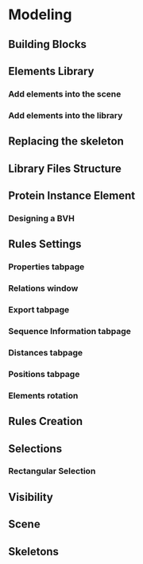 # Modeling

## Building Blocks

## Elements Library
### Add elements into the scene
### Add elements into the library

## Replacing the skeleton
## Library Files Structure

## Protein Instance Element
### Designing a BVH

## Rules Settings
### Properties tabpage
### Relations window
### Export tabpage
### Sequence Information tabpage
### Distances tabpage
### Positions tabpage
### Elements rotation

## Rules Creation

## Selections
### Rectangular Selection

## Visibility
## Scene
## Skeletons
